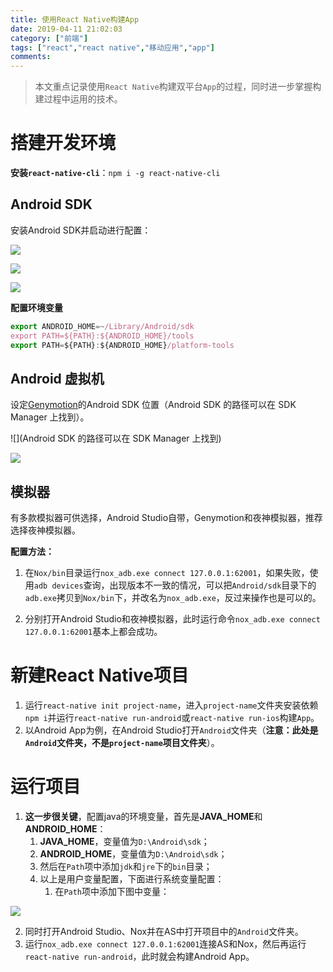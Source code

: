 ```yaml
---
title: 使用React Native构建App
date: 2019-04-11 21:02:03
category: ["前端"]
tags: ["react","react native","移动应用","app"]
comments:
---
```


> 本文重点记录使用`React Native`构建双平台`App`的过程，同时进一步掌握构建过程中运用的技术。

<!--more-->

# 搭建开发环境 #

**安装`react-native-cli`**：`npm i -g react-native-cli`

## Android SDK ##

安装Android SDK并启动进行配置：

![](https://ithelp.ithome.com.tw/upload/images/20161218/20103341gxBqKULWcN.jpg)

![](https://ithelp.ithome.com.tw/upload/images/20161218/201033416NmVA3263R.png)

![](https://ithelp.ithome.com.tw/upload/images/20161218/20103341NaRCcgwxHg.jpg)

**配置环境变量**

```javascript
export ANDROID_HOME=~/Library/Android/sdk
export PATH=${PATH}:${ANDROID_HOME}/tools
export PATH=${PATH}:${ANDROID_HOME}/platform-tools
```

## Android 虚拟机 ##

设定[Genymotion](https://www.genymotion.com/download/)的Android SDK 位置（Android SDK 的路径可以在 SDK Manager 上找到）。

![](Android SDK 的路径可以在 SDK Manager 上找到)

![](https://ithelp.ithome.com.tw/upload/images/20161218/20103341ErBtdBNvuw.jpg)

## 模拟器 ##

有多款模拟器可供选择，Android Studio自带，Genymotion和夜神模拟器，推荐选择夜神模拟器。

**配置方法：**

1. 在`Nox/bin`目录运行`nox_adb.exe connect 127.0.0.1:62001`，如果失败，使用`adb devices`查询，出现版本不一致的情况，可以把`Android/sdk`目录下的`adb.exe`拷贝到`Nox/bin`下，并改名为`nox_adb.exe`，反过来操作也是可以的。

2. 分别打开Android Studio和夜神模拟器，此时运行命令`nox_adb.exe connect 127.0.0.1:62001`基本上都会成功。

# 新建React Native项目 #

1. 运行`react-native init project-name`，进入`project-name`文件夹安装依赖`npm i`并运行`react-native run-android`或`react-native run-ios`构建`App`。
2. 以Android App为例，在Android Studio打开`Android`文件夹（**注意：此处是`Android`文件夹，不是`project-name`项目文件夹**）。

# 运行项目 #

1. **这一步很关键**，配置java的环境变量，首先是**JAVA_HOME**和**ANDROID_HOME**：
    1. **JAVA_HOME**，变量值为`D:\Android\sdk`；
    2. **ANDROID_HOME**，变量值为`D:\Android\sdk`；
    3. 然后在`Path`项中添加`jdk`和`jre`下的`bin`目录；
    4. 以上是用户变量配置，下面进行系统变量配置：
        1. 在`Path`项中添加下图中变量：

![](https://github.com/whjin/images-save/blob/master/react-native/set-system-val.jpg?raw=true)

2. 同时打开Android Studio、Nox并在AS中打开项目中的`Android`文件夹。
3. 运行`nox_adb.exe connect 127.0.0.1:62001`连接AS和Nox，然后再运行`react-native run-android`，此时就会构建Android App。



